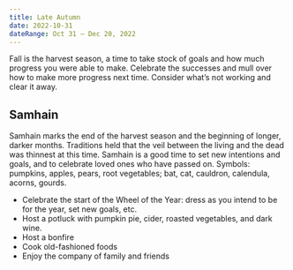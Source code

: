 ```yaml
---
title: Late Autumn
date: 2022-10-31
dateRange: Oct 31 – Dec 20, 2022
---
```


Fall is the harvest season, a time to take stock of goals and how much progress you were able to make. Celebrate the successes and mull over how to make more progress next time. Consider what’s not working and clear it away.

## Samhain

Samhain marks the end of the harvest season and the beginning of longer, darker months. Traditions held that the veil between the living and the dead was thinnest at this time. Samhain is a good time to set new intentions and goals, and to celebrate loved ones who have passed on. Symbols: pumpkins, apples, pears, root vegetables; bat, cat, cauldron, calendula, acorns, gourds.

* Celebrate the start of the Wheel of the Year: dress as you intend to be for the year, set new goals, etc.
* Host a potluck with pumpkin pie, cider, roasted vegetables, and dark wine.
* Host a bonfire
* Cook old-fashioned foods
* Enjoy the company of family and friends